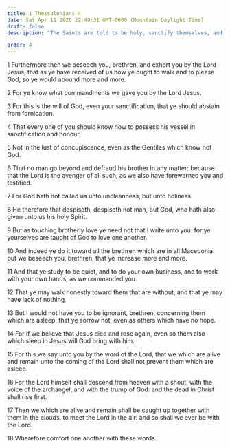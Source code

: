 ```yaml
---
title: 1 Thessalonians 4
date: Sat Apr 11 2020 22:49:31 GMT-0600 (Mountain Daylight Time)
draft: false
description: "The Saints are told to be holy, sanctify themselves, and love one another—The Lord will come, and the dead will rise."

order: 4
---
```

    
1 Furthermore then we beseech you, brethren, and exhort you by the Lord Jesus, that as ye have received of us how ye ought to walk and to please God, so ye would abound more and more.

2 For ye know what commandments we gave you by the Lord Jesus.

3 For this is the will of God, even your sanctification, that ye should abstain from fornication.

4 That every one of you should know how to possess his vessel in sanctification and honour.

5 Not in the lust of concupiscence, even as the Gentiles which know not God.

6 That no man go beyond and defraud his brother in any matter: because that the Lord is the avenger of all such, as we also have forewarned you and testified.

7 For God hath not called us unto uncleanness, but unto holiness.

8 He therefore that despiseth, despiseth not man, but God, who hath also given unto us his holy Spirit.

9 But as touching brotherly love ye need not that I write unto you: for ye yourselves are taught of God to love one another.

10 And indeed ye do it toward all the brethren which are in all Macedonia: but we beseech you, brethren, that ye increase more and more.

11 And that ye study to be quiet, and to do your own business, and to work with your own hands, as we commanded you.

12 That ye may walk honestly toward them that are without, and that ye may have lack of nothing.

13 But I would not have you to be ignorant, brethren, concerning them which are asleep, that ye sorrow not, even as others which have no hope.

14 For if we believe that Jesus died and rose again, even so them also which sleep in Jesus will God bring with him.

15 For this we say unto you by the word of the Lord, that we which are alive and remain unto the coming of the Lord shall not prevent them which are asleep.

16 For the Lord himself shall descend from heaven with a shout, with the voice of the archangel, and with the trump of God: and the dead in Christ shall rise first.

17 Then we which are alive and remain shall be caught up together with them in the clouds, to meet the Lord in the air: and so shall we ever be with the Lord.

18 Wherefore comfort one another with these words.
